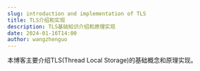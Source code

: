 ```yaml
---
slug: introduction and implementation of TLS
title: TLS介绍和实现
description: TLS基础知识介绍和原理实现
date: 2024-01-16T14:00
author: wangzhenguo
---
```


本博客主要介绍TLS(Thread Local Storage)的基础概念和原理实现。

<!--truncate-->

